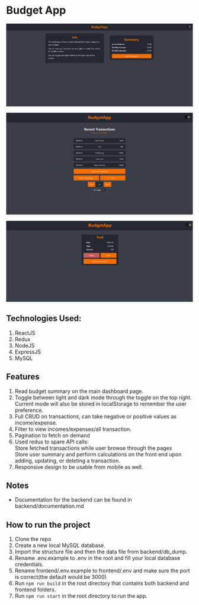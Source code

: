 # Budget App

![Dashboard](frontend/public/image-1.png)

![Transactions List](frontend/public/image-2.png)

![Details Screen](frontend/public/image-3.png)

## Technologies Used:

1. ReactJS
2. Redux
3. NodeJS
4. ExpressJS
5. MySQL

## Features

1. Read budget summary on the main dashboard page.
2. Toggle between light and dark mode through the toggle on the top right. Current mode will also be stored in localStorage to remember the user preference.
3. Full CRUD on transactions, can take negative or positive values as income/expense.
4. Filter to view incomes/expenses/all transaction.
5. Pagination to fetch on demand
6. Used redux to spare API calls:
   <br>Store fetched transactions while user browse through the pages
   <br>Store user summary and perform calculations on the front end upon adding, updating, or deleting a transaction.
7. Responsive design to be usable from mobile as well.

## Notes

- Documentation for the backend can be found in backend/documentation.md

## How to run the project

1. Clone the repo
2. Create a new local MySQL database.
3. Import the structure file and then the data file from backend/db_dump.
4. Rename .env.example to .env in the root and fill your local database credentials.
5. Rename frontend/.env.example to frontend/.env and make sure the port is correct(the default would be 3000)
6. Run `npm run build` in the root directory that contains both backend and frontend folders.
7. Run `npm run start` in the root directory to run the app.
